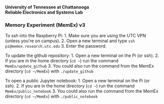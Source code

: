 <b> University of Tennessee at Chattanooga </b> <br>
<b> Reliable Electronics and Systems Lab </b>
### Memory Experiment (MemEx) v3

To ssh into the Raspberry Pi:
    1. Make sure you are using the UTC VPN (unless you're on campus).
    2. Open a new terminal and type `ssh pi@memex.research.utc.edu`
    3. Enter the password.

To update the github repository:
    1. Open a new terminal on the Pi (or ssh).
    2. If you are in the home directory (`cd ~`) run the command `MemEx/update_github`
    3. You could also run the command from the MemEx directory (`cd ~/MemEx`) with `./update_github`
    
To open a public Jupyter notebook:
    1. Open a new terminal on the Pi (or ssh).
    2. If you are in the home directory (`cd ~`) run the command `MemEx/public_notebook`
    3. You could also run the command from the MemEx directory (`cd ~/MemEx`) with `./public_notebook`
